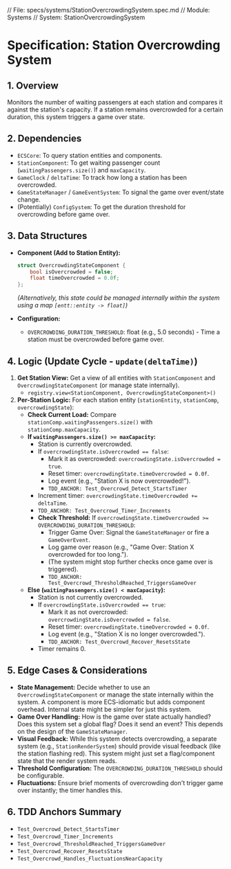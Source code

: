 // File: specs/systems/StationOvercrowdingSystem.spec.md
// Module: Systems
// System: StationOvercrowdingSystem

# Specification: Station Overcrowding System

## 1. Overview

Monitors the number of waiting passengers at each station and compares it against the station's capacity. If a station remains overcrowded for a certain duration, this system triggers a game over state.

## 2. Dependencies

- `ECSCore`: To query station entities and components.
- `StationComponent`: To get waiting passenger count (`waitingPassengers.size()`) and `maxCapacity`.
- `GameClock` / `deltaTime`: To track how long a station has been overcrowded.
- `GameStateManager` / `GameEventSystem`: To signal the game over event/state change.
- (Potentially) `ConfigSystem`: To get the duration threshold for overcrowding before game over.

## 3. Data Structures

- **Component (Add to Station Entity):**
    ```cpp
    struct OvercrowdingStateComponent {
        bool isOvercrowded = false;
        float timeOvercrowded = 0.0f;
    };
    ```
    *(Alternatively, this state could be managed internally within the system using a map `[entt::entity -> float]`)*

- **Configuration:**
    - `OVERCROWDING_DURATION_THRESHOLD`: float (e.g., 5.0 seconds) - Time a station must be overcrowded before game over.

## 4. Logic (Update Cycle - `update(deltaTime)`)

1.  **Get Station View:** Get a view of all entities with `StationComponent` and `OvercrowdingStateComponent` (or manage state internally).
    - `registry.view<StationComponent, OvercrowdingStateComponent>()`
2.  **Per-Station Logic:** For each station entity (`stationEntity`, `stationComp`, `overcrowdingState`):
    - **Check Current Load:** Compare `stationComp.waitingPassengers.size()` with `stationComp.maxCapacity`.
    - **If `waitingPassengers.size() >= maxCapacity`:**
        - Station is currently overcrowded.
        - If `overcrowdingState.isOvercrowded == false`:
            - Mark it as overcrowded: `overcrowdingState.isOvercrowded = true`.
            - Reset timer: `overcrowdingState.timeOvercrowded = 0.0f`.
            - Log event (e.g., "Station X is now overcrowded!").
            - `TDD_ANCHOR: Test_Overcrowd_Detect_StartsTimer`
        - Increment timer: `overcrowdingState.timeOvercrowded += deltaTime`.
        - `TDD_ANCHOR: Test_Overcrowd_Timer_Increments`
        - **Check Threshold:** If `overcrowdingState.timeOvercrowded >= OVERCROWDING_DURATION_THRESHOLD`:
            - Trigger Game Over: Signal the `GameStateManager` or fire a `GameOverEvent`.
            - Log game over reason (e.g., "Game Over: Station X overcrowded for too long.").
            - (The system might stop further checks once game over is triggered).
            - `TDD_ANCHOR: Test_Overcrowd_ThresholdReached_TriggersGameOver`
    - **Else (`waitingPassengers.size() < maxCapacity`):**
        - Station is not currently overcrowded.
        - If `overcrowdingState.isOvercrowded == true`:
            - Mark it as not overcrowded: `overcrowdingState.isOvercrowded = false`.
            - Reset timer: `overcrowdingState.timeOvercrowded = 0.0f`.
            - Log event (e.g., "Station X is no longer overcrowded.").
            - `TDD_ANCHOR: Test_Overcrowd_Recover_ResetsState`
        - Timer remains 0.

## 5. Edge Cases & Considerations

- **State Management:** Decide whether to use an `OvercrowdingStateComponent` or manage the state internally within the system. A component is more ECS-idiomatic but adds component overhead. Internal state might be simpler for just this system.
- **Game Over Handling:** How is the game over state actually handled? Does this system set a global flag? Does it send an event? This depends on the design of the `GameStateManager`.
- **Visual Feedback:** While this system detects overcrowding, a separate system (e.g., `StationRenderSystem`) should provide visual feedback (like the station flashing red). This system might just set a flag/component state that the render system reads.
- **Threshold Configuration:** The `OVERCROWDING_DURATION_THRESHOLD` should be configurable.
- **Fluctuations:** Ensure brief moments of overcrowding don't trigger game over instantly; the timer handles this.

## 6. TDD Anchors Summary

- `Test_Overcrowd_Detect_StartsTimer`
- `Test_Overcrowd_Timer_Increments`
- `Test_Overcrowd_ThresholdReached_TriggersGameOver`
- `Test_Overcrowd_Recover_ResetsState`
- `Test_Overcrowd_Handles_FluctuationsNearCapacity`